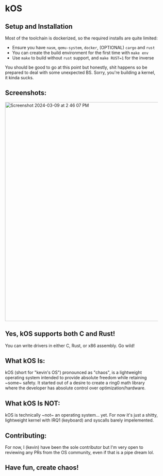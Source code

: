 # kOS

## Setup and Installation
Most of the toolchain is dockerized, so the required installs are quite limited:
- Ensure you have `nasm`, `qemu-system`, `docker`, (OPTIONAL) `cargo` and `rust`
- You can create the build environment for the first time with `make env`
- Use `make` to build without `rust` support, and `make RUST=1` for the inverse

You should be good to go at this point but honestly, shit happens so be prepared
to deal with some unexpected BS. Sorry, you're building a kernel, it kinda sucks.

## Screenshots:
<img width="720" alt="Screenshot 2024-03-09 at 2 46 07 PM" src="https://github.com/kevinkleiman/kOS/assets/36178104/ad756ebe-e555-4eb3-9603-c9b35ba8858c">


## Yes, kOS supports both C and Rust! 
You can write drivers in either C, Rust, or x86 assembly. Go wild!

## What kOS Is:
kOS (short for "kevin's OS") pronounced as "chaos", is a lightweight operating system intended to provide absolute freedom while retaining ~some~ safety. It started out of a desire to create
a ring0 math library where the developer has absolute control over optimization/hardware.

## What kOS Is NOT:
kOS is technically ~not~ an operating system... yet. For now it's just a shitty, lightweight kernel with IRQ1 (keyboard) and syscalls barely impelemented.

## Contributing:
For now, I (kevin) have been the sole contributor but I'm very open to reviewing any PRs from the OS community, even if that is a pipe dream lol.

## Have fun, create chaos!
